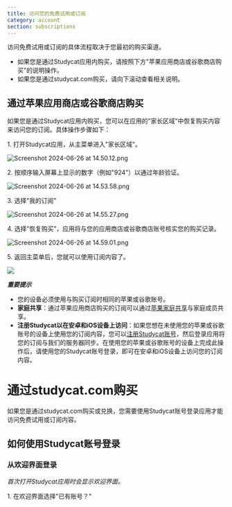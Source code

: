```yaml
---
title: 访问您的免费试用或订阅
category: account
section: subscriptions
---
```

访问免费试用或订阅的具体流程取决于您最初的购买渠道。

* 如果您是通过Studycat应用内购买，请按照下方"苹果应用商店或谷歌商店购买"的说明操作。
* 如果您是通过studycat.com购买，请向下滚动查看相关说明。

## 通过苹果应用商店或谷歌商店购买

如果您是通过Studycat应用内购买，您可以在应用的"家长区域"中恢复购买内容来访问您的订阅。具体操作步骤如下：

1\. 打开Studycat应用，从主菜单进入"家长区域"。

![Screenshot 2024-06-26 at 14.50.12.png](https://help.studycat.com/hc/article_attachments/34287519400729)

2\. 按顺序输入屏幕上显示的数字（例如"924"）以通过年龄验证。

![Screenshot 2024-06-26 at 14.53.58.png](https://help.studycat.com/hc/article_attachments/34287555450393)

3\. 选择"我的订阅"

![Screenshot 2024-06-26 at 14.55.27.png](https://help.studycat.com/hc/article_attachments/34287519414041)

4\. 选择"恢复购买"，应用将与您的应用商店或谷歌商店账号核实您的购买记录。

![Screenshot 2024-06-26 at 14.59.01.png](https://help.studycat.com/hc/article_attachments/34287519421465)

5\. 返回主菜单后，您就可以使用订阅内容了。

![](https://help.studycat.com/hc/article_attachments/4411933457561)

***重要提示***

* 您的设备必须使用与购买订阅时相同的苹果或谷歌账号。
* **家庭共享**：通过苹果应用商店购买的订阅可以通过[苹果家庭共享](https://www.apple.com/family-sharing/)与家庭成员共享。
* **注册Studycat以在安卓和iOS设备上访问**：如果您想在未使用您的苹果或谷歌账号的设备上使用您的订阅内容，您可以[注册Studycat账号](https://studycat.com)，然后登录应用将您的订阅与我们的服务器同步。在使用您的苹果或谷歌账号的设备上完成此操作后，请使用您的Studycat账号登录，即可在安卓和iOS设备上访问您的订阅内容。

# 通过studycat.com购买

如果您是通过studycat.com购买或兑换，您需要使用Studycat账号登录应用才能访问免费试用或订阅内容。

## 如何使用Studycat账号登录

### 从欢迎界面登录

*首次打开Studycat应用时会显示欢迎界面。*

1\. 在欢迎界面选择"已有账号？"